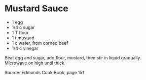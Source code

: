 # Mustard Sauce

* 1 egg
* 1/4 c sugar
* 1 T flour
* 1 t mustard
* 1 c water, from corned beef
* 1/4 c vinegar

Beat egg and sugar, add flour, mustard, then stir in liquid gradually.  Microwave on high until thick.

Source: Edmonds Cook Book, page 151

